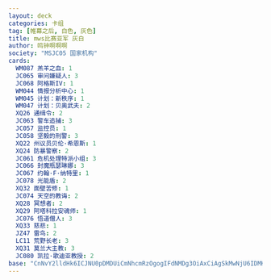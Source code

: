 ```yaml
---
layout: deck
categories: 卡组
tag: [帷幕之后, 白色, 灰色]
title: mws比赛亚军 灰白
author: 鸣钟啊啊啊
society: "MSJC05 国家机构"
cards:
  WM087 羔羊之血: 1
  JC065 审问嫌疑人: 3
  JC068 阿格斯IV: 1
  WM044 情报分析中心: 1
  WM045 计划：新秩序: 1
  WM047 计划：贝奥武夫: 2
  XQ26 通缉令: 2
  JC063 警车追捕: 3
  JC057 监控员: 1
  JC058 坚毅的刑警: 3
  XQ22 州议员贝伦·希恩斯: 1
  XQ24 防暴警察: 2
  JC061 危机处理特派小组: 3
  JC066 封魔瓶瑟琳娜: 3
  JC067 约翰·F·纳特里: 1
  JC078 光能盾: 2
  XQ32 面壁苦修: 1
  JC074 天空的教诲: 2
  XQ28 冥想者: 2
  XQ29 阿塔科拉安魂师: 1
  JC076 悟道僧人: 3
  XQ33 慈悲: 1
  JZ47 雷鸟: 2
  LC11 荒野长老: 3
  XQ31 莫兰大主教: 3
  JC080 凯拉·歌迪亚教授: 2
base: "CnNvY2lldHk6ICJNU0pDMDUiCmNhcmRzOgogIFdNMDg3OiAxCiAgSkMwNjU6IDMKICBKQzA2ODogMQogIFdNMDQ0OiAxCiAgV00wNDU6IDEKICBXTTA0NzogMgogIFhRMjY6IDIKICBKQzA2MzogMwogIEpDMDU3OiAxCiAgSkMwNTg6IDMKICBYUTIyOiAxCiAgWFEyNDogMgogIEpDMDYxOiAzCiAgSkMwNjY6IDMKICBKQzA2NzogMQogIEpDMDc4OiAyCiAgWFEzMjogMQogIEpDMDc0OiAyCiAgWFEyODogMgogIFhRMjk6IDEKICBKQzA3NjogMwogIFhRMzM6IDEKICBKWjQ3OiAyCiAgTEMxMTogMwogIFhRMzE6IDMKICBKQzA4MDogMg=="
---
```

